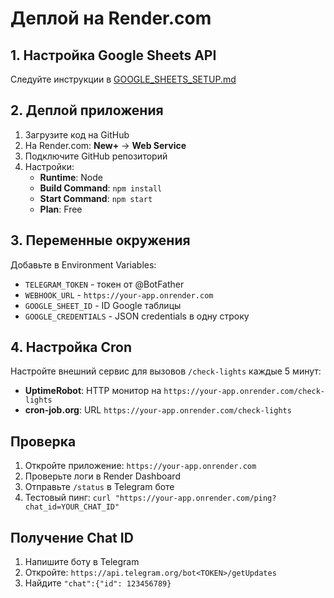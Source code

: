 # Деплой на Render.com

## 1. Настройка Google Sheets API

Следуйте инструкции в [GOOGLE_SHEETS_SETUP.md](./GOOGLE_SHEETS_SETUP.md)

## 2. Деплой приложения

1. Загрузите код на GitHub
2. На Render.com: **New+** → **Web Service**
3. Подключите GitHub репозиторий
4. Настройки:
   - **Runtime**: Node
   - **Build Command**: `npm install`
   - **Start Command**: `npm start`
   - **Plan**: Free

## 3. Переменные окружения

Добавьте в Environment Variables:
- `TELEGRAM_TOKEN` - токен от @BotFather
- `WEBHOOK_URL` - `https://your-app.onrender.com`
- `GOOGLE_SHEET_ID` - ID Google таблицы
- `GOOGLE_CREDENTIALS` - JSON credentials в одну строку

## 4. Настройка Cron

Настройте внешний сервис для вызовов `/check-lights` каждые 5 минут:
- **UptimeRobot**: HTTP монитор на `https://your-app.onrender.com/check-lights`
- **cron-job.org**: URL `https://your-app.onrender.com/check-lights`

## Проверка

1. Откройте приложение: `https://your-app.onrender.com`
2. Проверьте логи в Render Dashboard
3. Отправьте `/status` в Telegram боте
4. Тестовый пинг: `curl "https://your-app.onrender.com/ping?chat_id=YOUR_CHAT_ID"`

## Получение Chat ID

1. Напишите боту в Telegram
2. Откройте: `https://api.telegram.org/bot<TOKEN>/getUpdates`
3. Найдите `"chat":{"id": 123456789}`
